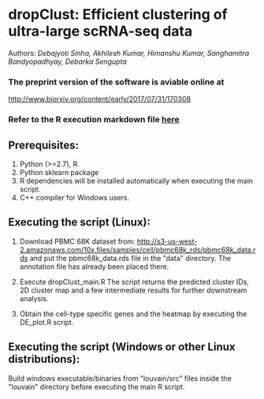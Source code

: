 # dropClust: Efficient clustering of ultra-large scRNA-seq data
Authors: _Debajyoti Sinha, Akhilesh Kumar, Himanshu Kumar, Sanghamitra Bandyopadhyay, Debarka Sengupta_

### The preprint version of the software is aviable online at 
http://www.biorxiv.org/content/early/2017/07/31/170308


### Refer to the R execution markdown file [here](https://debsin.github.io/dropClust/index.html)


## Prerequisites:
1. Python  (>=2.7), R
2. Python sklearn package
3. R dependencies will be installed automatically when executing the main script.
4. C++ compiler for Windows users.


## Executing the script (Linux):

1. Download PBMC 68K dataset from:
http://s3-us-west-2.amazonaws.com/10x.files/samples/cell/pbmc68k_rds/pbmc68k_data.rds
and put the pbmc68k_data.rds file in the "data" directory. The annotation file has already been placed there.

2. Execute dropClust_main.R
    The script returns the predicted cluster IDs, 2D cluster map and a few intermediate results for further downstream analysis.

3. Obtain the cell-type specific genes and the heatmap by executing the DE_plot.R script.


## Executing the script (Windows or other Linux distributions):

Build windows executable/binaries from "louvain/src" files inside the "louvain" directory before executing the main R script.
